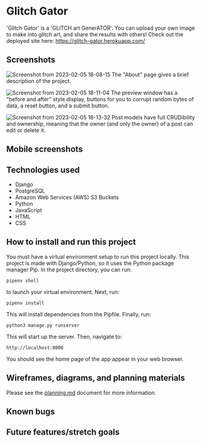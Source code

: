 # Glitch Gator

'Glitch Gator' is a 'GLITCH art GenerATOR'. You can upload your own image to make into glitch art, and share the results with others! Check out the deployed site here: https://glitch-gator.herokuapp.com/

## Screenshots
![Screenshot from 2023-02-05 18-08-15](https://user-images.githubusercontent.com/115664302/216851709-d96bf566-6478-4a67-9de1-e3603ea449e6.png)
The "About" page gives a brief description of the project. 

![Screenshot from 2023-02-05 18-11-04](https://user-images.githubusercontent.com/115664302/216851711-c12ae1f9-acb2-499e-b375-f5814f393e6b.png)
The preview window has a "before and after" style display, buttons for you to corrupt random bytes of data, a reset button, and a submit button.

![Screenshot from 2023-02-05 18-13-32](https://user-images.githubusercontent.com/115664302/216851721-bee93f02-655b-4738-93c2-581a705591ee.png)
Post models have full CRUDibility and ownership, meaning that the owner (and only the owner) of a post can edit or delete it.

## Mobile screenshots

## Technologies used

- Django
- PostgreSQL
- Amazon Web Services (AWS) S3 Buckets
- Python
- JavaScript
- HTML
- CSS

## How to install and run this project

You must have a virtual environment setup to run this project locally. This project is made with Django/Python, so it uses the Python package manager Pip. In the project directory, you can run:

`pipenv shell`

to launch your virtual environment. Next, run:

`pipenv install`

This will install dependencies from the Pipfile. Finally, run:

`python3 manage.py runserver`

This will start up the server. Then, navigate to:

`http://localhost:8000`

You should see the home page of the app appear in your web browser.

## Wireframes, diagrams, and planning materials

Please see the <a href="https://github.com/jordbort/capstone-glitch_generator/blob/main/planning.md">planning.md</a> document for more information.

## Known bugs

## Future features/stretch goals
